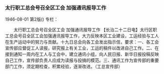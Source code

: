 ### 太行职工总会号召全区工会  加强通讯报导工作

1946-08-01
第2版()
专栏：

　　太行职工总会号召全区工会
    加强通讯报导工作
    【长治二十二日电】太行区职工总会号召全区工会加强通讯报导工作，大力反映本区工业建设，工运经验与工人在生产运动中的努力与贡献。十九日总会向各工会发出指示信，要求：一、各工会宣传部应督促工人读报，研究报上有关工业，工运的稿件以改进自己工作。二、在接到通知一周内在工人与工会中，建立通讯小组，向人民日报、新华日报投稿反映自己工作，宣传部负责人应成为读报与投搞的模范。三、通讯工作为宣传部的重要部门工作，须定期检查，积累经验，逐渐改进。（工总宣传部）
